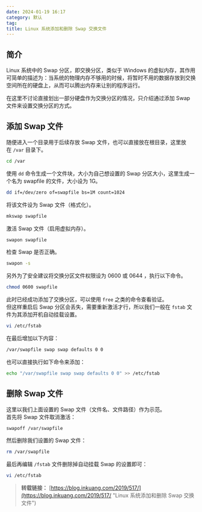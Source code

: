 ```yaml
---
date: 2024-01-19 16:17
category: 默认
tag: 
title: Linux 系统添加和删除 Swap 交换文件
---
```

## 简介

Linux 系统中的 Swap 分区，即交换分区，类似于 Windows 的虚拟内存，其作用可简单的描述为：当系统的物理内存不够用的时候，将暂时不用的数据存放到交换空间所在的硬盘上，从而可以腾出内存来让别的程序运行。

在这里不讨论直接划出一部分硬盘作为交换分区的情况，只介绍通过添加 Swap 文件来设置交换分区的方式。

## 添加 Swap 文件

随便进入一个目录用于后续存放 Swap 文件，也可以直接放在根目录，这里放在 `/var` 目录下。

```sh
cd /var
```

使用 `dd` 命令生成一个文件块，大小为自己想设置的 Swap 分区大小，这里生成一个名为 swapfile 的文件，大小设为 1G。

```sh
dd if=/dev/zero of=swapfile bs=1M count=1024
```

将该文件设为 Swap 文件（格式化）。

```sh
mkswap swapfile
```

激活 Swap 文件（启用虚拟内存）。

```sh
swapon swapfile
```

检查 Swap 是否正确。

```sh
swapon -s
```

另外为了安全建议将交换分区文件权限设为 0600 或 0644 ，执行以下命令。

```sh
chmod 0600 swapfile
```

此时已经成功添加了交换分区，可以使用 `free` 之类的命令查看验证。  
但这样重启后 Swap 分区会丢失，需要重新激活才行，所以我们一般在 `fstab` 文件为其添加开机自动挂载设置。

```sh
vi /etc/fstab
```

在最后增加以下内容：

```sh
/var/swapfile swap swap defaults 0 0
```

也可以直接执行如下命令来添加：

```sh
echo "/var/swapfile swap swap defaults 0 0" >> /etc/fstab
```

## 删除 Swap 文件

这里以我们上面设置的 Swap 文件（文件名、文件路径）作为示范。  
首先将 Swap 文件取消激活：

```sh
swapoff /var/swapfile
```

然后删除我们设置的 Swap 文件：

```sh
rm /var/swapfile
```

最后再编辑 `/fstab` 文件删除掉自动挂载 Swap 的设置即可：

```sh
vi /etc/fstab
```

> **转载链接：** [https://blog.inkuang.com/2019/517/](https://blog.inkuang.com/2019/517/ "Linux 系统添加和删除 Swap 交换文件")